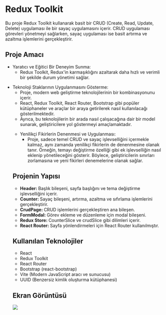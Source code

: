 <h1>Redux Toolkit </h1>

Bu proje Redux Toolkit kullanarak basit bir CRUD (Create, Read, Update, Delete) uygulaması ile bir sayaç uygulamasını içerir. CRUD uygulaması görevleri yönetmeyi sağlarken, sayaç uygulaması ise basit artırma ve azaltma işlemlerini gerçekleştirir. 


<h2> Proje Amacı </h2>

<ul>

<li> Yaratıcı ve Eğitici Bir Deneyim Sunma:

<ul>
<li>Redux Toolkit, Redux'in karmaşıklığını azaltarak daha hızlı ve verimli bir şekilde durum yönetimi sağlar.</li>

</ul>
</li>
</ul>

<ul>
<li> Teknoloji Staklarının Uygulanmasını Gösterme:
<ul>
<li>Proje, modern web geliştirme teknolojilerinin bir kombinasyonunu içerir.</li>
<li>React, Redux Toolkit, React Router, Bootstrap gibi popüler kütüphaneler ve araçlar bir araya getirilerek nasıl kullanılacağı gösterilmektedir.</li>
<li> Ayrıca, bu teknolojilerin bir arada nasıl çalışacağına dair bir model sunarak, geliştiricilere yol göstermeyi amaçlamaktadır.</li>

</ul>
</li>

<ul>
<li>Yenilikçi Fikirlerin Denenmesi ve Uygulanması:
<ul>
<li>Proje, sadece temel CRUD ve sayaç işlevselliğini içermekle kalmaz, aynı zamanda yenilikçi fikirlerin de denenmesine olanak tanır. Örneğin, temayı değiştirme özelliği gibi ek işlevselliğin nasıl eklenip yönetileceğini gösterir. Böylece, geliştiricilerin sınırları zorlamasına ve yeni fikirleri denemelerine olanak sağlar.</li>

</ul>
</li>
</ul>





<h2> Projenin Yapısı </h2>
<ul>
<li><b>Header: </b>Başlık bileşeni, sayfa başlığını ve tema değiştirme işlevselliğini içerir.</li>
<li><b>Counter: </b>Sayaç bileşeni, artırma, azaltma ve sıfırlama işlemlerini gerçekleştirir.</li>
<li><b>CrudPage: </b>CRUD işlemlerini gerçekleştiren ana bileşen.</li>
<li><b>FormModal: </b>Görev ekleme ve düzenleme için modal bileşeni.</li>
<li><b>Redux Store: </b>CounterSlice ve crudSlice gibi dilimleri içerir. </li>
<li><b>React Router: </b>Sayfa yönlendirmeleri için React Router kullanılmıştır.</li>
</ul>


<h2> Kullanılan Teknolojiler </h2>

<ul>
<li>React</li>
<li>Redux Toolkit</li>
<li>React Router</li>
<li>Bootstrap (react-bootstrap)</li>
<li>Vite (Modern JavaScript aracı ve sunucusu)</li>
<li>UUID (Benzersiz kimlik oluşturma kütüphanesi)</li>
</ul>


<h2>Ekran Görüntüsü</h2>

![](./public/reduxGıf.gif)